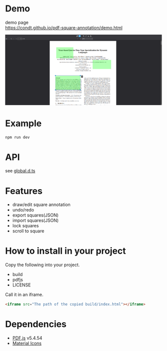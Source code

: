 # Demo
demo page  
https://condt.github.io/pdf-square-annotation/demo.html  

![demo](./demo.png)

# Example
```sh
npm run dev
```

# API
see [global.d.ts](./src/types/global.d.ts)

# Features
* draw/edit square annotation
* undo/redo
* export squares(JSON)
* import squares(JSON)
* lock squares
* scroll to square

# How to install in your project
Copy the following into your project.
* build
* pdfjs
* LICENSE

Call it in an iframe.
```html
<iframe src="The path of the copied build/index.html"></iframe>
```

# Dependencies
* [PDF.js](https://github.com/mozilla/pdf.js) v5.4.54
* [Material Icons](https://fonts.google.com/icons)
